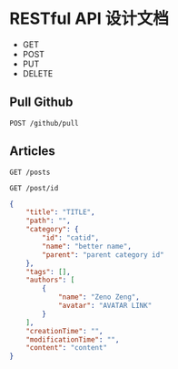 # RESTful API 设计文档

- GET
- POST
- PUT
- DELETE

## Pull Github

```
POST /github/pull
```

## Articles

```
GET /posts
```

```
GET /post/id
```

```json
{
    "title": "TITLE",
    "path": "",
    "category": {
        "id": "catid",
        "name": "better name",
        "parent": "parent category id"
    },
    "tags": [],
    "authors": [
        {
            "name": "Zeno Zeng",
            "avatar": "AVATAR LINK"
        }
    ],
    "creationTime": "",
    "modificationTime": "",
    "content": "content"
}
```


